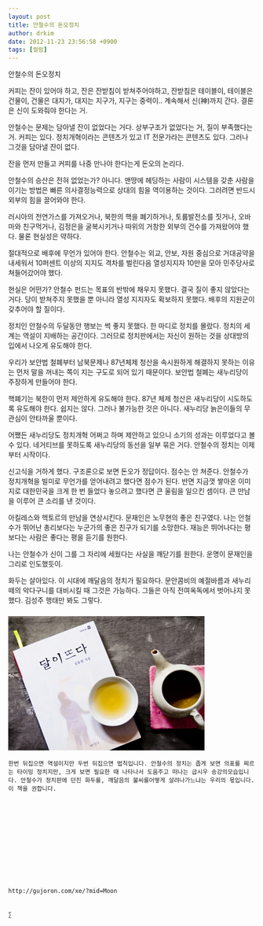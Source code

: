 ```yaml
---
layout: post
title: 안철수의 돈오정치
author: drkim
date: 2012-11-23 23:56:58 +0900
tags: [컬럼]
---
```

 안철수의 돈오정치 

 커피는 잔이 있어야 하고, 잔은 잔받침이 받쳐주어야하고, 잔받침은 테이블이, 테이블은 건물이, 건물은 대지가, 대지는 지구가, 지구는 중력이.. 계속해서 신(神)까지 간다. 결론은 신이 도와줘야 한다는 거. 

 안철수는 문제는 담아낼 잔이 없었다는 거다. 상부구조가 없었다는 거, 질이 부족했다는 거. 커피는 있다. 정치개혁이라는 콘텐츠가 있고 IT 전문가라는 콘텐츠도 있다. 그러나 그것을 담아낼 잔이 없다. 

 잔을 먼저 만들고 커피를 나중 만나야 한다는게 돈오의 논리다. 

 안철수의 승산은 전혀 없었는가? 아니다. 맨땅에 헤딩하는 사람이 시스템을 갖춘 사람을 이기는 방법은 빠른 의사결정능력으로 상대의 힘을 역이용하는 것이다. 그러려면 반드시 외부의 힘을 끌어와야 한다. 

 러시아의 천연가스를 가져오거나, 북한의 핵을 폐기하거나, 토륨발전소를 짓거나, 오바마와 친구먹거나, 김정은을 굴복시키거나 따위의 거창한 외부의 건수를 가져왔어야 했다. 물론 현실성은 약하다. 

 절대적으로 배후에 무언가 있어야 한다. 안철수는 외교, 안보, 자원 중심으로 거대공약을 내세워서 10퍼센트 이상의 지지도 격차를 벌린다음 열성지지자 10만을 모아 민주당사로 쳐들어갔어야 했다. 

 현실은 어떤가? 안철수 펀드는 목표의 반밖에 채우지 못했다. 결국 질이 좋지 않았다는 거다. 당이 받쳐주지 못했을 뿐 아니라 열성 지지자도 확보하지 못했다. 배후의 지원군이 갖추어야 할 질이다. 

 정치인 안철수의 두달동안 행보는 썩 좋지 못했다. 한 마디로 정치를 몰랐다. 정치의 세계는 역설이 지배하는 공간이다. 그러므로 정치판에서는 자신이 원하는 것을 상대방의 입에서 나오게 유도해야 한다. 

 우리가 보안법 철폐부터 남북문제나 87년체제 청산을 속시원하게 해결하지 못하는 이유는 먼저 말을 꺼내는 쪽이 지는 구도로 되어 있기 때문이다. 보안법 철폐는 새누리당이 주장하게 만들어야 한다. 

 핵폐기는 북한이 먼저 제안하게 유도해야 한다. 87년 체제 청산은 새누리당이 시도하도록 유도해야 한다. 쉽지는 않다. 그러나 불가능한 것은 아니다. 새누리당 늙은이들의 무관심이 안타까울 뿐이다. 

 어쨌든 새누리당도 정치개혁 어쩌고 하며 제안하고 있으니 소기의 성과는 이루었다고 볼 수 있다. 네거티브를 못하도록 새누리당의 동선을 일부 묶은 거다. 안철수의 정치는 이제부터 시작이다. 

 신고식을 거하게 했다. 구조론으로 보면 돈오가 정답이다. 점수는 안 쳐준다. 안철수가 정치개혁을 빌미로 무언가를 얻어내려고 했다면 점수가 된다. 반면 지금껏 쌓아온 이미지로 대한민국을 크게 한 번 들었다 놓으려고 했다면 큰 울림을 일으킨 셈이다. 큰 만남을 이루어 큰 소리를 낸 것이다. 

 아킬레스와 헥토르의 만남을 연상시킨다. 문재인은 노무현의 좋은 친구였다. 나는 안철수가 뛰어난 총리보다는 누군가의 좋은 친구가 되기를 소망한다. 재능은 뛰어나다는 평 보다는 사람은 좋다는 평을 듣기를 원한다. 

 나는 안철수가 신이 그를 그 자리에 세웠다는 사실을 깨닫기를 원한다. 운명이 문재인을 그리로 인도했듯이. 

 화두는 살아있다. 이 시대에 깨달음의 정치가 필요하다. 문안콤비의 예절바름과 새누리떼의 악다구니를 대비시킬 때 그것은 가능하다. 그들은 아직 전여옥독에서 벗어나지 못했다. 김성주 행태만 봐도 그렇다. 



 ###


  





  ![](/files/attach/images/198/187/283/345678.jpg) 
  
  
  
  
  
    한번 뒤집으면 역설이지만 두번 뒤집으면 법칙입니다. 안철수의 정치는 좁게 보면 의표를 찌르는 타이밍 정치지만, 크게 보면 필요한 때 나타나서 도움주고 떠나는 급시우 송강의모습입니다. 안철수가 정치판에 던진 화두를, 깨달음의 불씨를어떻게 살려나가느냐는 우리의 몫입니다.이 책을 권합니다.
  
  
  
  
  
  
  
  
  
  
  
  
    http://gujoron.com/xe/?mid=Moon 
  
  
    ∑ 
  
  
  
  
  
  
  
  
  
  
  
  
  
  
  
  
  
  
  
  
  
  
  
  
  
  
  
  
  
  

